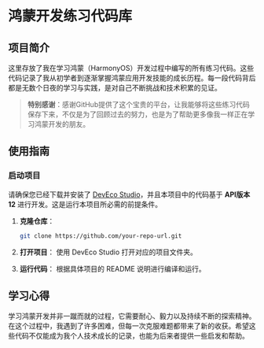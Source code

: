 # 鸿蒙开发练习代码库

## 项目简介

这里存放了我在学习鸿蒙（HarmonyOS）开发过程中编写的所有练习代码。这些代码记录了我从初学者到逐渐掌握鸿蒙应用开发技能的成长历程。每一段代码背后都是无数个日夜的学习与实践，是对自己不断挑战和技术积累的见证。

> **特别感谢**：感谢GitHub提供了这个宝贵的平台，让我能够将这些练习代码保存下来，不仅是为了回顾过去的努力，也是为了帮助更多像我一样正在学习鸿蒙开发的朋友。

## 使用指南

### 启动项目

请确保您已经下载并安装了 [DevEco Studio](https://developer.harmonyos.com/cn/develop/deveco-studio)，并且本项目中的代码基于 **API版本12** 进行开发。这是运行本项目所必需的前提条件。

1. **克隆仓库**：
   ```sh
   git clone https://github.com/your-repo-url.git
   ```

2. **打开项目**：
   使用 DevEco Studio 打开对应的项目文件夹。

2. **运行代码**：
   根据具体项目的 README 说明进行编译和运行。

## 学习心得
  学习鸿蒙开发并非一蹴而就的过程，它需要耐心、毅力以及持续不断的探索精神。在这个过程中，我遇到了许多困难，但每一次克服难题都带来了新的收获。希望这些代码不仅能成为我个人技术成长的记录，也能为后来者提供一些启发和帮助。
